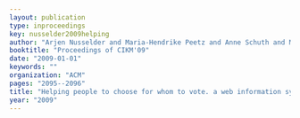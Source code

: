 ```yaml
---
layout: publication
type: inproceedings
key: nusselder2009helping
author: "Arjen Nusselder and Maria-Hendrike Peetz and Anne Schuth and Maarten Marx"
booktitle: "Proceedings of CIKM'09"
date: "2009-01-01"
keywords: ""
organization: "ACM"
pages: "2095--2096"
title: "Helping people to choose for whom to vote. a web information system for the 2009 European elections"
year: "2009"
---
```

